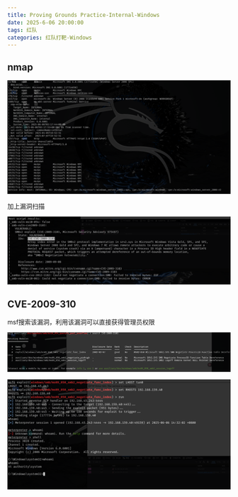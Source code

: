 ```yaml
---
title: Proving Grounds Practice-Internal-Windows
date: 2025-6-06 20:00:00
tags: 红队
categories: 红队打靶-Windows
---
```


## nmap

![image-20250606111921433](./Internal-Windows/image-20250606111921433.png)

加上漏洞扫描

![image-20250606141656252](./Internal-Windows/image-20250606141656252.png)

## CVE-2009-310

msf搜索该漏洞，利用该漏洞可以直接获得管理员权限

![image-20250606143122504](./Internal-Windows/image-20250606143122504.png)

![image-20250606143219121](./Internal-Windows/image-20250606143219121.png)